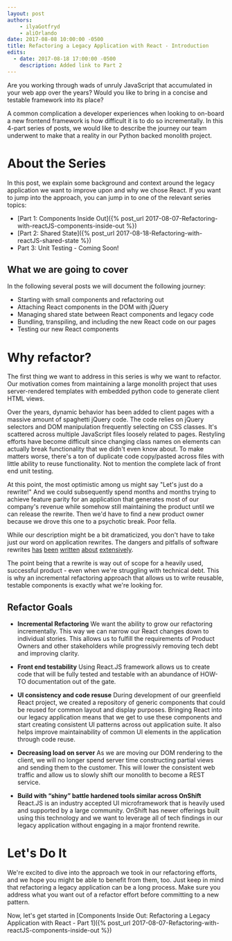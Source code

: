```yaml
---
layout: post
authors:
    - ilyaGotfryd
    - aliOrlando
date: 2017-08-08 10:00:00 -0500
title: Refactoring a Legacy Application with React - Introduction
edits:
  - date: 2017-08-18 17:00:00 -0500
    description: Added link to Part 2
---
```


Are you working through wads of unruly JavaScript that accumulated in your web app over the years? Would you like to bring in a concise and testable framework into its place?

A common complication a developer experiences when looking to on-board a new frontend framework is how difficult it is to do so incrementally. In this 4-part series of posts, we would like to describe the journey our team underwent to make that a reality in our Python backed monolith project.

# About the Series
In this post, we explain some background and context around the legacy application we want to improve upon and why we chose React. If you want to jump into the approach, you can jump in to one of the relevant series topics:
* [Part 1: Components Inside Out]({% post_url 2017-08-07-Refactoring-with-reactJS-components-inside-out %})
* [Part 2: Shared State]({% post_url 2017-08-18-Refactoring-with-reactJS-shared-state %})
* Part 3: Unit Testing - Coming Soon!

## What we are going to cover

In the following several posts we will document the following journey:
* Starting with small components and refactoring out
* Attaching React components in the DOM with jQuery
* Managing shared state between React components and legacy code
* Bundling, transpiling, and including the new React code on our pages
* Testing our new React components

# Why refactor?

The first thing we want to address in this series is why we want to refactor. Our motivation comes from maintaining a large monolith project that uses server-rendered templates with embedded python code to generate client HTML views.

Over the years, dynamic behavior has been added to client pages with a massive amount of spaghetti jQuery code. The code relies on jQuery selectors and DOM manipulation frequently selecting on CSS classes. It's scattered across multiple JavaScript files loosely related to pages. Restyling efforts have become difficult since changing class names on elements can actually break functionality that we didn't even know about. To make matters worse, there's a ton of duplicate code copy/pasted across files with little ability to reuse functionality. Not to mention the complete lack of front end unit testing.

At this point, the most optimistic among us might say "Let's just do a rewrite!" And we could subsequently spend months and months trying to achieve feature parity for an application that generates most of our company's revenue while somehow still maintaining the product until we can release the rewrite. Then we'd have to find a new product owner because we drove this one to a psychotic break. Poor fella.

While our description might be a bit dramaticized, you don't have to take just our word on application rewrites. The dangers and pitfalls of software rewrites [has](http://onstartups.com/tabid/3339/bid/2596/Why-You-Should-Almost-Never-Rewrite-Your-Software.aspx) [been](https://steveblank.com/2011/01/25/startup-suicide-%E2%80%93-rewriting-the-code/) [written](https://codeahoy.com/2016/04/21/when-to-rewrite-from-scratch-autopsy-of-a-failed-software/) [about](https://jacquesmattheij.com/improving-a-legacy-codebase) [extensively](https://storify.com/jrauser/on-the-big-rewrite-and-bezos-as-a-technical-leader).

The point being that a rewrite is way out of scope for a heavily used, successful product - even when we're struggling with technical debt. This is why an incremental refactoring approach that allows us to write reusable, testable components is exactly what we're looking for.

## Refactor Goals
* **Incremental Refactoring**
    We want the ability to grow our refactoring incrementally. This way we can narrow our React changes down to individual stories. This allows us to fulfill the requirements of Product Owners and other stakeholders while progressivly removing tech debt and improving clarity.

* **Front end testability**
    Using React.JS framework allows us to create code that will be fully tested and testable with an abundance of HOW-TO documentation out of the gate.

* **UI consistency and code resuse**
    During development of our greenfield React project, we created a repository of generic components that could be reused for common layout and display purposes. Bringing React into our legacy application means that we get to use these components and start creating consistent UI patterns across out application suite. It also helps improve maintainability of common UI elements in the application through code reuse.

* **Decreasing load on server**
    As we are moving our DOM rendering to the client, we will no longer spend server time constructing partial views and sending them to the customer. This will lower the consistent web traffic and allow us to slowly shift our monolith to become a REST service.

* **Build with “shiny” battle hardened tools similar across OnShift**
    React.JS is an industry accepted UI microframework that is heavily used and supported by a large community. OnShift has newer offerings built using this technology and we want to leverage all of tech findings in our legacy application without engaging in a major frontend rewrite.

# Let's Do It

We're excited to dive into the approach we took in our refactoring efforts, and we hope you might be able to benefit from them, too. Just keep in mind that refactoring a legacy application can be a long process. Make sure you address what you want out of a refactor effort before committing to a new pattern.

Now, let's get started in [Components Inside Out: Refactoring a Legacy Application with React - Part 1]({% post_url 2017-08-07-Refactoring-with-reactJS-components-inside-out %})
